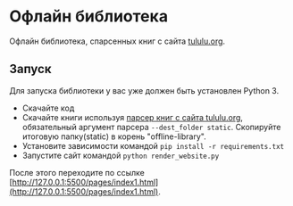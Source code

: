 # Офлайн библиотека

Офлайн библиотека, спарсенных книг с сайта [tululu.org](https://tululu.org/).

## Запуск

Для запуска библиотеки у вас уже должен быть установлен Python 3.

- Скачайте код
- Скачайте книги используя [парсер книг c сайта tululu.org](https://github.com/v1ztep/Parser-online-library), обязательный аргумент парсера `--dest_folder static`. Скопируйте итоговую папку(static) в корень "offline-library".
- Установите зависимости командой `pip install -r requirements.txt`
- Запустите сайт командой `python render_website.py`

После этого переходите по ссылке [http://127.0.0.1:5500/pages/index1.html](http://127.0.0.1:5500/pages/index1.html).

